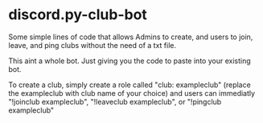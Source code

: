 # discord.py-club-bot
Some simple lines of code that allows Admins to create, and users to join, leave, and ping clubs without the need of a txt file.

This aint a whole bot. Just giving you the code to paste into your existing bot.

To create a club, simply create a role called "club: exampleclub" (replace the exampleclub with club name of your choice) and users can immediatly "!joinclub exampleclub", "!leaveclub exampleclub", or "!pingclub exampleclub"

